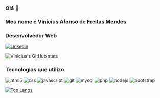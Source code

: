 ### Olá 👋
### Meu nome é Vinícius Afonso de Freitas Mendes
### Desenvolvedor Web
[![Linkedin](https://img.shields.io/badge/LinkedIn-0077B5?style=for-the-badge&logo=linkedin&logoColor=white)](https://www.linkedin.com/in/vinícius-afonso-de-freitas-mendes-9a806421a)

![Vinicius's GitHub stats](https://github-readme-stats.vercel.app/api?username=vafmendes&show_icons=true&theme=tokyonight)

### Tecnologias que utilizo

<div style="display: inline-block">
  <img alt="html5" src="https://img.shields.io/badge/HTML5-E34F26?style=for-the-badge&logo=html5&logoColor=white">
  <img alt="css" src="https://img.shields.io/badge/CSS3-1572B6?style=for-the-badge&logo=css3&logoColor=white">
  <img alt="javascript" src="https://img.shields.io/badge/JavaScript-323330?style=for-the-badge&logo=javascript&logoColor=F7DF1E">
  <img alt="git" src="https://img.shields.io/badge/GIT-E44C30?style=for-the-badge&logo=git&logoColor=white">
  <img alt="mysql" src="https://img.shields.io/badge/MySQL-00000F?style=for-the-badge&logo=mysql&logoColor=white">
  <img alt="php" src="https://img.shields.io/badge/PHP-777BB4?style=for-the-badge&logo=php&logoColor=white">
  <img alt="nodejs" src="https://img.shields.io/badge/Node.js-43853D?style=for-the-badge&logo=node.js&logoColor=white">
  <img alt="bootstrap" src="https://img.shields.io/badge/Bootstrap-563D7C?style=for-the-badge&logo=bootstrap&logoColor=white"><br>
</div><br>

[![Top Langs](https://github-readme-stats.vercel.app/api/top-langs/?username=vafmendes&theme=dark&layout=compact)](https://github.com/vafmendes/github-readme-stats)
